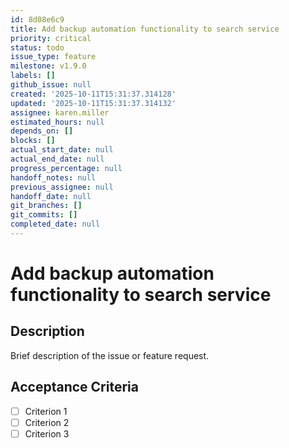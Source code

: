 ```yaml
---
id: 8d08e6c9
title: Add backup automation functionality to search service
priority: critical
status: todo
issue_type: feature
milestone: v1.9.0
labels: []
github_issue: null
created: '2025-10-11T15:31:37.314128'
updated: '2025-10-11T15:31:37.314132'
assignee: karen.miller
estimated_hours: null
depends_on: []
blocks: []
actual_start_date: null
actual_end_date: null
progress_percentage: null
handoff_notes: null
previous_assignee: null
handoff_date: null
git_branches: []
git_commits: []
completed_date: null
---
```


# Add backup automation functionality to search service

## Description

Brief description of the issue or feature request.

## Acceptance Criteria

- [ ] Criterion 1
- [ ] Criterion 2
- [ ] Criterion 3